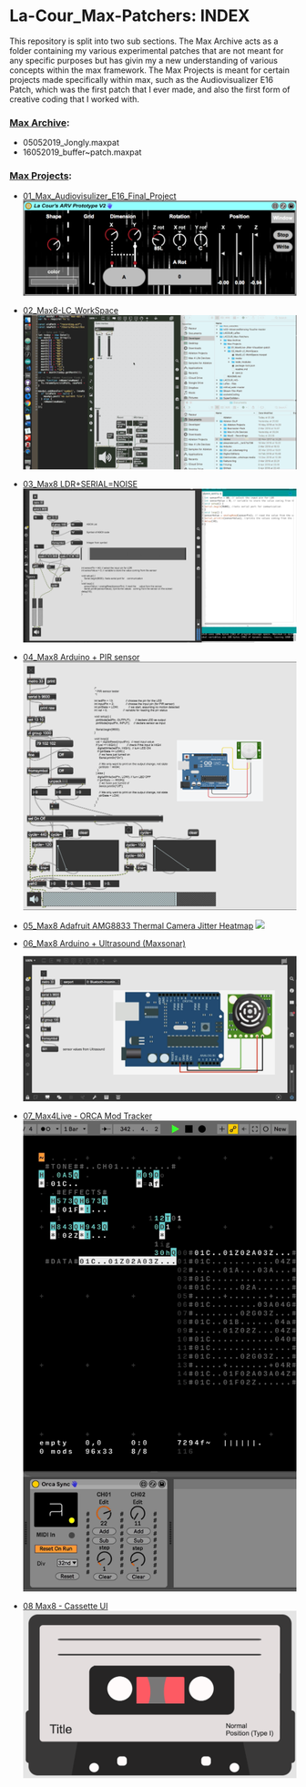 # La-Cour_Max-Patchers: INDEX
This repository is split into two sub sections. The Max Archive acts as a folder containing my various experimental patches that are not meant for any specific purposes but has givin my a new understanding of various concepts within the max framework. The Max Projects is meant for certain projects made specifically within max, such as the Audiovisualizer E16 Patch, which was the first patch that I ever made, and also the first form of creative coding that I worked with.

### [Max Archive](https://github.com/L4COUR/L4COUR_Max-Patchers/tree/master/Max%20Archive):
- 05052019_Jongly.maxpat
- 16052019_buffer~patch.maxpat

### [Max Projects](https://github.com/L4COUR/L4COUR_Max-Patchers/tree/master/Max%20Projects):
- [01_Max_Audiovisulizer_E16_Final_Project](https://github.com/L4COUR/L4COUR_Max-Patchers/tree/master/Max%20Projects/01_Max4Live-Jitter-Visualizer-patch)
![](https://github.com/L4COUR/L4COUR_Max-Patchers/raw/master/Max%20Projects/01_Max4Live-Jitter-Visualizer-patch/Screen%20Shot%202018-03-30%20at%2001.21.23.png)

- [02_Max8-LC_WorkSpace](https://github.com/L4COUR/L4COUR_Max-Patchers/tree/master/Max%20Projects/02_Max8%20-%20LC_WorkSpace)
![](https://github.com/L4COUR/L4COUR_Max-Patchers/raw/master/Max%20Projects/02_Max8%20-%20LC_WorkSpace/media/LC_WorkSpace_NodeScript.gif)


- [03_Max8 LDR+SERIAL=NOISE](https://github.com/L4COUR/L4COUR_Max-Patchers/tree/master/Max%20Projects/03_Max8%20-%20LDR%2BSERIAL%3DNOISE)
![](https://github.com/L4COUR/L4COUR_Max-Patchers/raw/master/Max%20Projects/03_Max8%20-%20LDR%2BSERIAL%3DNOISE/media/LDR+SERIAL-NOISE-VID.gif)

- [04_Max8 Arduino + PIR sensor](https://github.com/L4COUR/L4COUR_Max-Patchers/tree/master/Max%20Projects/04_Max8%20-%20Arduino%20%2B%20PIRsensor)
![](https://github.com/L4COUR/L4COUR_Max-Patchers/raw/master/Max%20Projects/04_Max8%20-%20Arduino%20%2B%20PIRsensor/media/04_Max8%20-%20Arduino%20+%20PIRsensor.png)

- [05_Max8 Adafruit AMG8833 Thermal Camera Jitter Heatmap](https://github.com/L4COUR/L4COUR_Max-Patchers/tree/master/Max%20Projects/05_Max8%20-%20Adafruit%20AMG8833%20Thermal%20Camera%20Heatmap%20Jitter)
![](https://github.com/L4COUR/L4COUR_Max-Patchers/raw/master/Max%20Projects/05_Max8%20-%20Adafruit%20AMG8833%20Thermal%20Camera%20Heatmap%20Jitter/media/Max_MSP-heating-camera.gif)

- [06_Max8 Arduino + Ultrasound (Maxsonar)](https://github.com/L4COUR/L4COUR_Max-Patchers/tree/master/Max%20Projects/06_Max8%20-%20Arduino%20%2B%20Ultrasound%20(Maxsonar))

  ![](https://github.com/L4COUR/L4COUR_Max-Patchers/raw/master/Max%20Projects/06_Max8%20-%20Arduino%20%2B%20Ultrasound%20(Maxsonar)/media/Max_arduino_ultrasound.png)

- [07_Max4Live - ORCA Mod Tracker](https://github.com/L4COUR/L4COUR_Max-Patchers/tree/master/Max%20Projects/07_Max4Live%20-%20ORCA%20Mod%20Tracker)
![](https://github.com/L4COUR/L4COUR_Max-Patchers/raw/master/Max%20Projects/07_Max4Live%20-%20ORCA%20Mod%20Tracker/media/ORCA-Mod-Tracker.gif)

- [08 Max8 - Cassette UI](https://github.com/L4COUR/L4COUR_Max-Patchers/tree/master/Max%20Projects/08_Max8%20-%20Cassette-UI)
![](https://github.com/L4COUR/L4COUR_Max-Patchers/raw/master/Max%20Projects/08_Max8%20-%20Cassette-UI/media/cassette.png)

